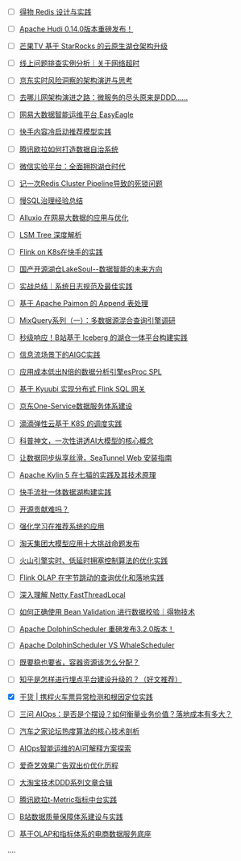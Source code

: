 - [ ] [得物 Redis 设计与实践](https://mp.weixin.qq.com/s/dnlxCXgAxHsfyVNYTDsewA)
- [ ] [Apache Hudi 0.14.0版本重磅发布！](https://mp.weixin.qq.com/s/ATf-92UzW5iOGXYODYn0ug)
- [ ] [芒果TV 基于 StarRocks 的云原生湖仓架构升级](https://mp.weixin.qq.com/s/F5ssA1akx-6ldMpnTCE4xw)
- [ ] [线上问题排查实例分析｜关于网络超时](https://mp.weixin.qq.com/s/v00M_LPdoyhc1w25aT2xyQ)
- [ ] [京东实时风险洞察的架构演迸与思考](https://mp.weixin.qq.com/s/EubFMao-0E3Ze5-naSXdXQ)
- [ ] [去哪儿网架构演进之路：微服务的尽头原来是DDD……](https://mp.weixin.qq.com/s/IIq3Xw8raOz0Fm8WFpHB0g)
- [ ] [网易大数据智能运维平台 EasyEagle](https://mp.weixin.qq.com/s/9xDwsbcnFsTng4O6NfZvuw)
- [ ] [快手内容冷启动推荐模型实践](https://mp.weixin.qq.com/s/8MKoANEAw687FoeTasngpA)
- [ ] [腾讯欧拉如何打造数据自治系统](https://mp.weixin.qq.com/s/AbKgwGdmSzRVBQwHBJv4EA)
- [ ] [微信实验平台：全面拥抱湖仓时代](https://mp.weixin.qq.com/s/P3qfxRvsjgfxuB48Mhpkmg)
- [ ] [记一次Redis Cluster Pipeline导致的死锁问题](https://mp.weixin.qq.com/s/Jpo2qqe36QdjY5_jOG8bww)
- [ ] [慢SQL治理经验总结](https://mp.weixin.qq.com/s/YokYMEkM9WLKjm45OIGu7w)
- [ ] [Alluxio 在网易大数据的应用与优化](https://mp.weixin.qq.com/s/LpZyizyjcJTA9ceopF1wRg)
- [ ] [LSM Tree 深度解析](https://mp.weixin.qq.com/s/CZ-VuvUa9Q0zartYBx4D2Q)
- [ ] [Flink on K8s在快手的实践](https://mp.weixin.qq.com/s/6cQhk79XT53AekQatAOg9Q)
- [ ] [国产开源湖仓LakeSoul--数据智能的未来方向](https://mp.weixin.qq.com/s/8iJDmnxew1Ghxqw-kVusCw)
- [ ] [实战总结｜系统日志规范及最佳实践](https://mp.weixin.qq.com/s/V-TIT1Cw5fH8xSYAEMyukQ)
- [ ] [基于 Apache Paimon 的 Append 表处理](https://mp.weixin.qq.com/s/npNlWQwlfcixzRH0lcOl9Q)
- [ ] [MixQuery系列（一）：多数据源混合查询引擎调研](https://zhuanlan.zhihu.com/p/519406846)
- [ ] [秒级响应！B站基于 Iceberg 的湖仓一体平台构建实践](https://mp.weixin.qq.com/s/rEw-EWm9IiLFbc8Bkd40Fg)
- [ ] [信息流场景下的AIGC实践](https://mp.weixin.qq.com/s/AOTP6oNXhtcCUhdtcEwMTg)
- [ ] [应用成本低出N倍的数据分析引擎esProc SPL](https://mp.weixin.qq.com/s/KWyvhvj_F8ErQr2cBUtA1A)
- [ ] [基于 Kyuubi 实现分布式 Flink SQL 网关](https://mp.weixin.qq.com/s/dKDfQCCm4ixP3wzwkZT1jw)
- [ ] [京东One-Service数据服务体系建设](https://mp.weixin.qq.com/s/AgNavEgn58Prhgbq-K8dFw)
- [ ] [滴滴弹性云基于 K8S 的调度实践](https://mp.weixin.qq.com/s/nMSIsS72fSXGqJO9Vy_Pfw)
- [ ] [科普神文，一次性讲透AI大模型的核心概念](https://mp.weixin.qq.com/s/KGU3uekq585dTCel9y9_5w)
- [ ] [让数据同步纵享丝滑，SeaTunnel Web 安装指南](https://mp.weixin.qq.com/s/zyatC3BXMewhy87WtwYM7g)
- [ ] [Apache Kylin 5 在七猫的实践及其技术原理](https://mp.weixin.qq.com/s/H2XyGz-c7S9rOz6XCuTsDA)
- [ ] [快手流批一体数据湖构建实践](https://mp.weixin.qq.com/s/FccCZvxbfKBobwOiddUGmQ)
- [ ] [开源贡献难吗？](https://mp.weixin.qq.com/s/b4C7o6i8WHCsKwU0iLEhZg)
- [ ] [强化学习在推荐系统的应用](https://mp.weixin.qq.com/s/y114gD0kpPiSO21nHEz_jw)
- [ ] [淘天集团大模型应用十大挑战命题发布](https://mp.weixin.qq.com/s/ZyBkbWNj2UsOiZ2rkijpKg)
- [ ] [火山引擎实时、低延时拥塞控制算法的优化实践](https://mp.weixin.qq.com/s/57VAxjqWRFfdD_2MHX5AVA)
- [ ] [Flink OLAP 在字节跳动的查询优化和落地实践](https://mp.weixin.qq.com/s/M9Kgybr1VKZnEN3eueCfBw)
- [ ] [深入理解 Netty FastThreadLocal](https://mp.weixin.qq.com/s/P_X7Ros7MJReDi6wVLS3Xw)
- [ ] [如何正确使用 Bean Validation 进行数据校验｜得物技术](https://mp.weixin.qq.com/s/Z7bM6vP-lHJzkzeHpN8N0g)
- [ ] [Apache DolphinScheduler 重磅发布3.2.0版本！](https://mp.weixin.qq.com/s/iZ5d98B9vVp8KC8qUSTmKg)
- [ ] [Apache DolphinScheduler VS WhaleScheduler](https://mp.weixin.qq.com/s/XK5gfwGxlepYMMIX-ynIyg)
- [ ] [既要稳也要省，容器资源该怎么分配？](https://mp.weixin.qq.com/s/IAk4LUokvujhXO7c3_yFYg)
- [ ] [知乎是怎样进行埋点平台建设升级的？（好文推荐）](https://mp.weixin.qq.com/s/UyrgpHXWyXz_OtspgSqw5Q)
- [x] [干货 | 携程火车票异常检测和根因定位实践](https://smartsi.blog.csdn.net/article/details/133938316)
- [ ] [三问 AIOps：是否是个摆设？如何衡量业务价值？落地成本有多大？](https://mp.weixin.qq.com/s/_USEkZXPp0RO86A3fTs63Q)
- [ ] [汽车之家论坛热度算法的核心技术剖析](https://mp.weixin.qq.com/s/dE4bGdypn5pNlCmLOg9_hw)
- [ ] [AIOps智能运维的AI可解释方案探索](https://mp.weixin.qq.com/s/KHEtcriI2CWg8wxk7JhI_Q)
- [ ] [爱奇艺效果广告双出价优化历程](https://mp.weixin.qq.com/s/brTPvcm6_yjwoXAme2kUdA)
- [ ] [大淘宝技术DDD系列文章合辑](https://mp.weixin.qq.com/s/DAiGCgE0ZdBRw_ckhD8AQA)
- [ ] [腾讯欧拉t-Metric指标中台实践](https://mp.weixin.qq.com/s/-uuTGXatUoni3xWyTK11yw)
- [ ] [B站数据质量保障体系建设与实践](https://mp.weixin.qq.com/s/4VfPwCvBtSmSqfyRejhIXg)
- [ ] [基于OLAP和指标体系的电商数据服务底座](https://mp.weixin.qq.com/s/vfs7nfCu_UTZYJ9G4TOE2Q)






....
